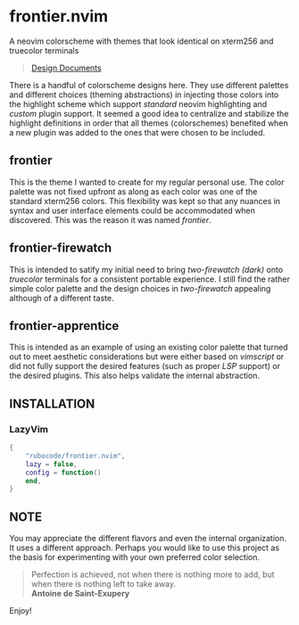 # frontier.nvim
A neovim colorscheme with themes that look identical on xterm256 and truecolor terminals

> [Design Documents](doc/design/README.md)  

There is a handful of colorscheme designs here.  They use different palettes
and different choices (theming abstractions) in injecting those colors into
the highlight scheme which support _standard_ neovim highlighting and _custom_
plugin support.  It seemed a good idea to centralize and stabilize the highlight
definitions in order that all themes (colorschemes) benefited when a new plugin
was added to the ones that were chosen to be included.

## frontier
This is the theme I wanted to create for my regular personal use.
The color palette was not fixed upfront as along as each color was
one of the standard xterm256 colors.  This flexibility was kept so that
any nuances in syntax and user interface elements could be accommodated
when discovered.  This was the reason it was named _frontier_.

## frontier-firewatch
This is intended to satify my initial need to bring _two-firewatch (dark)_
onto _truecolor_ terminals for a consistent portable experience.
I still find the rather simple color palette and the design choices
in _two-firewatch_ appealing although of a different taste.

## frontier-apprentice
This is intended as an example of using an existing color palette that turned
out to meet aesthetic considerations but were either based on _vimscript_ or
did not fully support the desired features (such as proper _LSP_ support) or
the desired plugins.  This also helps validate the internal abstraction.

## INSTALLATION

### LazyVim

```lua
{
    "rubocode/frontier.nvim",
    lazy = false,
    config = function()
    end,
}
```

## NOTE

You may appreciate the different flavors and even the internal organization.
It uses a different approach.
Perhaps you would like to use this project as the basis for experimenting
with your own preferred color selection.

> Perfection is achieved, not when there is nothing more to add,
> but when there is nothing left to take away.  
> **Antoine de Saint-Exupery**

Enjoy!
